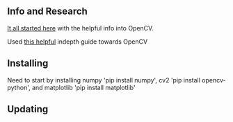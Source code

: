 ## Info and Research
[It all started here](https://docs.opencv.org/3.4/da/d22/tutorial_py_canny.html) with the helpful info into OpenCV.

Used [this helpful](https://learnopencv.com/cropping-an-image-using-opencv/#collapse-16bd8e961a5db952f794) indepth guide towards OpenCV 

## Installing
Need to start by installing numpy 'pip install numpy', cv2 'pip install opencv-python', and matplotlib 'pip install matplotlib'

## Updating